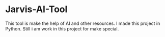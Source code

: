# Jarvis-AI-Tool
This tool is make the help of AI and other resources. I made this project in Python. Still i am work in this project for make special.
